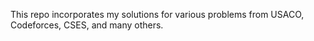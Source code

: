 This repo incorporates my solutions for various problems from USACO, Codeforces, CSES, and many others. 
